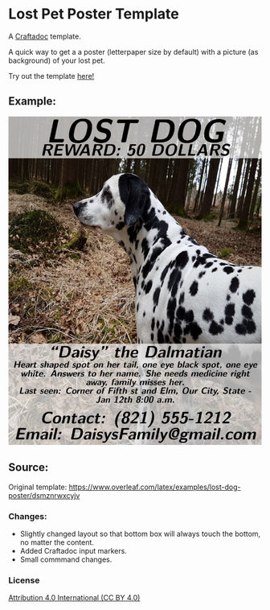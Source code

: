 # Lost Pet Poster Template

A [Craftadoc](https://craftadoc.com) template.

A quick way to get a a poster (letterpaper size by default) with a picture (as background) of your lost pet.

Try out the template [here!](https://app.craftadoc.com/template/overview/637a435258412dce3bc172c3)

## Example:
![lost_pet_example](./example.png)

## Source:
Original template:
https://www.overleaf.com/latex/examples/lost-dog-poster/dsmznrwxcyjv

### Changes:
* Slightly changed layout so that bottom box will always touch the bottom, no matter the content.
* Added Craftadoc input markers.
* Small commmand changes.

### License
[Attribution 4.0 International (CC BY 4.0)](https://creativecommons.org/licenses/by/4.0/)